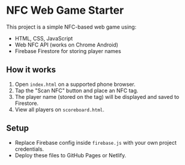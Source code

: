 # NFC Web Game Starter

This project is a simple NFC-based web game using:
- HTML, CSS, JavaScript
- Web NFC API (works on Chrome Android)
- Firebase Firestore for storing player names

## How it works
1. Open `index.html` on a supported phone browser.
2. Tap the "Scan NFC" button and place an NFC tag.
3. The player name (stored on the tag) will be displayed and saved to Firestore.
4. View all players on `scoreboard.html`.

## Setup
- Replace Firebase config inside `firebase.js` with your own project credentials.
- Deploy these files to GitHub Pages or Netlify.
